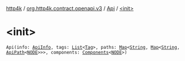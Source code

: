 [http4k](../../index.md) / [org.http4k.contract.openapi.v3](../index.md) / [Api](index.md) / [&lt;init&gt;](./-init-.md)

# &lt;init&gt;

`Api(info: `[`ApiInfo`](../../org.http4k.contract.openapi/-api-info/index.md)`, tags: `[`List`](https://kotlinlang.org/api/latest/jvm/stdlib/kotlin.collections/-list/index.html)`<`[`Tag`](../../org.http4k.contract/-tag/index.md)`>, paths: `[`Map`](https://kotlinlang.org/api/latest/jvm/stdlib/kotlin.collections/-map/index.html)`<`[`String`](https://kotlinlang.org/api/latest/jvm/stdlib/kotlin/-string/index.html)`, `[`Map`](https://kotlinlang.org/api/latest/jvm/stdlib/kotlin.collections/-map/index.html)`<`[`String`](https://kotlinlang.org/api/latest/jvm/stdlib/kotlin/-string/index.html)`, `[`ApiPath`](../-api-path/index.md)`<`[`NODE`](index.md#NODE)`>>>, components: `[`Components`](../-components/index.md)`<`[`NODE`](index.md#NODE)`>)`